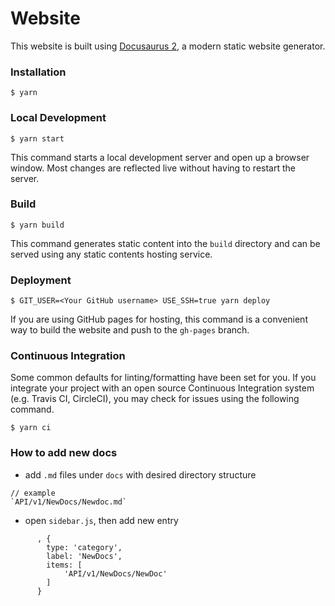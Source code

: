 # Website

This website is built using [Docusaurus 2](https://v2.docusaurus.io/), a modern static website generator.

### Installation

```
$ yarn
```

### Local Development

```
$ yarn start
```

This command starts a local development server and open up a browser window. Most changes are reflected live without having to restart the server.

### Build

```
$ yarn build
```

This command generates static content into the `build` directory and can be served using any static contents hosting service.

### Deployment

```
$ GIT_USER=<Your GitHub username> USE_SSH=true yarn deploy
```

If you are using GitHub pages for hosting, this command is a convenient way to build the website and push to the `gh-pages` branch.

### Continuous Integration

Some common defaults for linting/formatting have been set for you. If you integrate your project with an open source Continuous Integration system (e.g. Travis CI, CircleCI), you may check for issues using the following command.

```
$ yarn ci
```

### How to add new docs
- add `.md` files under `docs` with desired directory structure
```
// example
`API/v1/NewDocs/Newdoc.md`
```
- open `sidebar.js`, then add new entry 
```
      , {
        type: 'category',
        label: 'NewDocs',
        items: [
            'API/v1/NewDocs/NewDoc'
        ]
      }
```